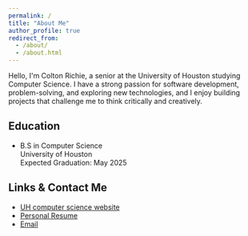 ```yaml
---
permalink: /
title: "About Me"
author_profile: true
redirect_from: 
  - /about/
  - /about.html
---
```

 Hello, I'm Colton Richie, a senior at the University of Houston studying Computer Science. I have a strong passion for software development, problem-solving, and exploring new technologies, and I enjoy building projects that challenge me to think critically and creatively.

## Education

- B.S in Computer Science <br>
  University of Houston <br>
  Expected Graduation: May 2025

## Links & Contact Me

- [UH computer science website](https://www.uh.edu/nsm/computer-science/)
- [Personal Resume](/academicpages.github.io/files/Resume-ColtonJoeRichie.pdf)
- [Email](cjrichie@cougarnet.uh.edu)
